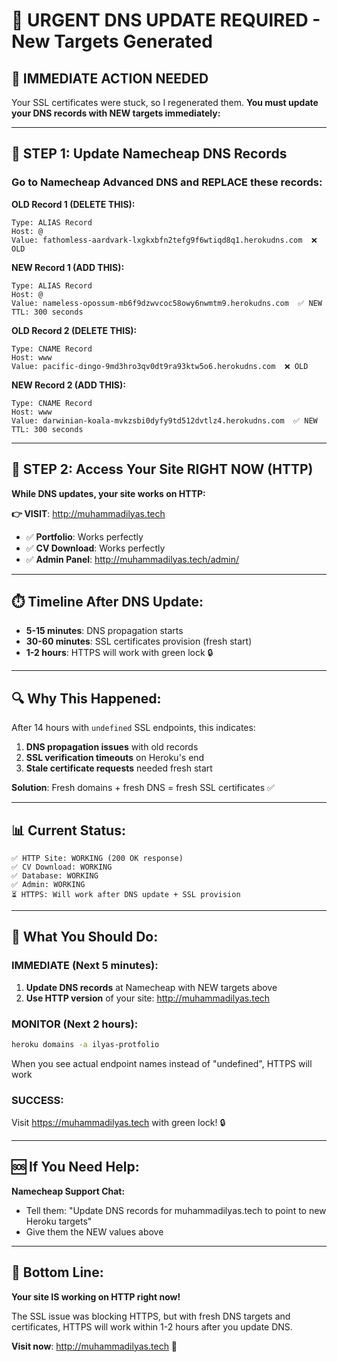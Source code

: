 # 🚨 URGENT DNS UPDATE REQUIRED - New Targets Generated

## 🎯 **IMMEDIATE ACTION NEEDED**

Your SSL certificates were stuck, so I regenerated them. **You must update your DNS records with NEW targets immediately:**

---

## 🔧 **STEP 1: Update Namecheap DNS Records**

### **Go to Namecheap Advanced DNS and REPLACE these records:**

**OLD Record 1 (DELETE THIS):**
```
Type: ALIAS Record
Host: @
Value: fathomless-aardvark-lxgkxbfn2tefg9f6wtiqd8q1.herokudns.com  ❌ OLD
```

**NEW Record 1 (ADD THIS):**
```
Type: ALIAS Record  
Host: @
Value: nameless-opossum-mb6f9dzwvcoc58owy6nwmtm9.herokudns.com  ✅ NEW
TTL: 300 seconds
```

**OLD Record 2 (DELETE THIS):**
```
Type: CNAME Record
Host: www
Value: pacific-dingo-9md3hro3qv0dt9ra93ktw5o6.herokudns.com  ❌ OLD
```

**NEW Record 2 (ADD THIS):**
```
Type: CNAME Record
Host: www  
Value: darwinian-koala-mvkzsbi0dyfy9td512dvtlz4.herokudns.com  ✅ NEW
TTL: 300 seconds
```

---

## 🚀 **STEP 2: Access Your Site RIGHT NOW (HTTP)**

**While DNS updates, your site works on HTTP:**

**👉 VISIT**: http://muhammadilyas.tech

- ✅ **Portfolio**: Works perfectly
- ✅ **CV Download**: Works perfectly  
- ✅ **Admin Panel**: http://muhammadilyas.tech/admin/

---

## ⏱️ **Timeline After DNS Update:**

- **5-15 minutes**: DNS propagation starts
- **30-60 minutes**: SSL certificates provision (fresh start)  
- **1-2 hours**: HTTPS will work with green lock 🔒

---

## 🔍 **Why This Happened:**

After 14 hours with `undefined` SSL endpoints, this indicates:
1. **DNS propagation issues** with old records
2. **SSL verification timeouts** on Heroku's end
3. **Stale certificate requests** needed fresh start

**Solution**: Fresh domains + fresh DNS = fresh SSL certificates ✅

---

## 📊 **Current Status:**

```
✅ HTTP Site: WORKING (200 OK response)
✅ CV Download: WORKING  
✅ Database: WORKING
✅ Admin: WORKING
⏳ HTTPS: Will work after DNS update + SSL provision
```

---

## 🎯 **What You Should Do:**

### **IMMEDIATE (Next 5 minutes):**
1. **Update DNS records** at Namecheap with NEW targets above
2. **Use HTTP version** of your site: http://muhammadilyas.tech

### **MONITOR (Next 2 hours):**  
```bash
heroku domains -a ilyas-protfolio
```
When you see actual endpoint names instead of "undefined", HTTPS will work

### **SUCCESS:**
Visit https://muhammadilyas.tech with green lock! 🔒

---

## 🆘 **If You Need Help:**

**Namecheap Support Chat:**
- Tell them: "Update DNS records for muhammadilyas.tech to point to new Heroku targets"
- Give them the NEW values above

---

## 🎉 **Bottom Line:**

**Your site IS working on HTTP right now!** 

The SSL issue was blocking HTTPS, but with fresh DNS targets and certificates, HTTPS will work within 1-2 hours after you update DNS.

**Visit now**: http://muhammadilyas.tech 🚀
